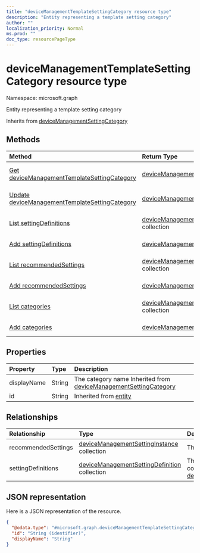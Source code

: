 ```yaml
---
title: "deviceManagementTemplateSettingCategory resource type"
description: "Entity representing a template setting category"
author: ""
localization_priority: Normal
ms.prod: ""
doc_type: resourcePageType
---
```


# deviceManagementTemplateSettingCategory resource type


Namespace: microsoft.graph

Entity representing a template setting category


Inherits from [deviceManagementSettingCategory](../resources/devicemanagementsettingcategory.md)

## Methods
|Method|Return Type|Description|
|:---|:---|:---|
|[Get deviceManagementTemplateSettingCategory](../api/devicemanagementtemplatesettingcategory-get.md)|[deviceManagementTemplateSettingCategory](../resources/devicemanagementtemplatesettingcategory.md)|Read properties and relationships of the [deviceManagementTemplateSettingCategory](../resources/devicemanagementtemplatesettingcategory.md) object.|
|[Update deviceManagementTemplateSettingCategory](../api/devicemanagementtemplatesettingcategory-update.md)|[deviceManagementTemplateSettingCategory](../resources/devicemanagementtemplatesettingcategory.md)|Update the properties of a [deviceManagementTemplateSettingCategory](../resources/devicemanagementtemplatesettingcategory.md) object.|
|[List settingDefinitions](../api/devicemanagementtemplatesettingcategory-list-settingdefinitions.md)|[deviceManagementSettingDefinition](../resources/devicemanagementsettingdefinition.md) collection|Get the deviceManagementSettingDefinitions from the settingDefinitions navigation property.|
|[Add settingDefinitions](../api/devicemanagementtemplatesettingcategory-post-settingdefinitions.md)|[deviceManagementSettingDefinition](../resources/devicemanagementsettingdefinition.md)|Add settingDefinitions by posting to the settingDefinitions collection.|
|[List recommendedSettings](../api/devicemanagementtemplatesettingcategory-list-recommendedsettings.md)|[deviceManagementSettingInstance](../resources/devicemanagementsettinginstance.md) collection|Get the deviceManagementSettingInstances from the recommendedSettings navigation property.|
|[Add recommendedSettings](../api/devicemanagementtemplatesettingcategory-post-recommendedsettings.md)|[deviceManagementSettingInstance](../resources/devicemanagementsettinginstance.md)|Add recommendedSettings by posting to the recommendedSettings collection.|
|[List categories](../api/devicemanagementtemplate-list-categories.md)|[deviceManagementTemplateSettingCategory](../resources/devicemanagementtemplatesettingcategory.md) collection|Get the deviceManagementTemplateSettingCategories from the categories navigation property.|
|[Add categories](../api/devicemanagementtemplate-post-categories.md)|[deviceManagementTemplateSettingCategory](../resources/devicemanagementtemplatesettingcategory.md)|Add categories by posting to the categories collection.|

## Properties
|Property|Type|Description|
|:---|:---|:---|
|displayName|String|The category name Inherited from [deviceManagementSettingCategory](../resources/devicemanagementsettingcategory.md)|
|id|String| Inherited from [entity](../resources/entity.md)|

## Relationships
|Relationship|Type|Description|
|:---|:---|:---|
|recommendedSettings|[deviceManagementSettingInstance](../resources/devicemanagementsettinginstance.md) collection|The settings this category contains|
|settingDefinitions|[deviceManagementSettingDefinition](../resources/devicemanagementsettingdefinition.md) collection|The setting definitions this category contains Inherited from [deviceManagementSettingCategory](../resources/devicemanagementsettingcategory.md)|

## JSON representation
Here is a JSON representation of the resource.
<!-- {
  "blockType": "resource",
  "keyProperty": "id",
  "@odata.type": "microsoft.graph.deviceManagementTemplateSettingCategory",
  "baseType": "microsoft.graph.deviceManagementSettingCategory",
  "openType": false
}
-->
``` json
{
  "@odata.type": "#microsoft.graph.deviceManagementTemplateSettingCategory",
  "id": "String (identifier)",
  "displayName": "String"
}
```

